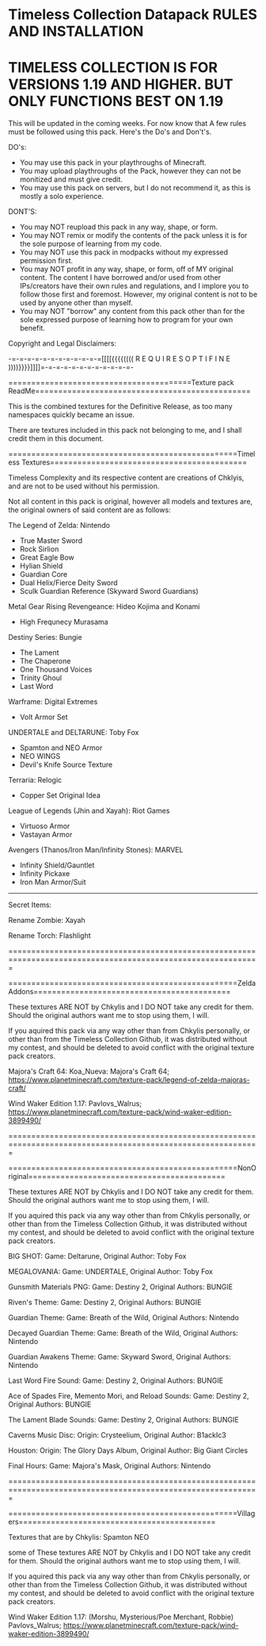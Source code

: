# Timeless Collection Datapack RULES AND INSTALLATION
# TIMELESS COLLECTION IS FOR VERSIONS 1.19 AND HIGHER. BUT ONLY FUNCTIONS BEST ON 1.19 #

This will be updated in the coming weeks. For now know that A few rules must be followed using this pack. Here's the Do's and Don't's.

DO's:
- You may use this pack in your playthroughs of Minecraft.
- You may upload playthroughs of the Pack, however they can not be monitized and must give credit.
- You may use this pack on servers, but I do not recommend it, as this is mostly a solo experience.

DONT'S:
- You may NOT reupload this pack in any way, shape, or form.
- You may NOT remix or modify the contents of the pack unless it is for the sole purpose of learning from my code.
- You may NOT use this pack in modpacks without my expressed permission first.
- You may NOT profit in any way, shape, or form, off of MY original content. The content I have borrowed and/or used from other IPs/creators have their own rules and regulations, and I implore you to follow those first and foremost. However, my original content is not to be used by anyone other than myself.
- You may NOT "borrow" any content from this pack other than for the sole expressed purpose of learning how to program for your own benefit.

Copyright and Legal Disclaimers:

-=-=-=-=-=-=-=-=-=-=-=-=[[[[{{{{(((( R E Q U I R E S  O P T I F I N E ))))}}}}]]]]=-=-=-=-=-=-=-=-=-=-=-=-

========================================Texture pack ReadMe===============================================

This is the combined textures for the Definitive Release, as too many namespaces quickly became an issue.

There are textures included in this pack not belonging to me, and I shall credit them in this document.

==================================================Timeless Textures===========================================

Timeless Complexity and its respective content are creations of Chklyis, and are not to be used without his permission.

Not all content in this pack is original, however all models and textures are, the original owners of said content are as follows:

The Legend of Zelda: Nintendo
- True Master Sword
- Rock Sirlion
- Great Eagle Bow
- Hylian Shield
- Guardian Core
- Dual Helix/Fierce Deity Sword
- Sculk Guardian Reference (Skyward Sword Guardians)

Metal Gear Rising Revengeance: Hideo Kojima and Konami
- High Frequnecy Murasama

Destiny Series: Bungie
- The Lament
- The Chaperone
- One Thousand Voices
- Trinity Ghoul
- Last Word

Warframe: Digital Extremes
- Volt Armor Set

UNDERTALE and DELTARUNE: Toby Fox
- Spamton and NEO Armor
- NEO WINGS
- Devil's Knife Source Texture

Terraria: Relogic
- Copper Set Original Idea

League of Legends (Jhin and Xayah): Riot Games
- Virtuoso Armor
- Vastayan Armor

Avengers (Thanos/Iron Man/Infinity Stones): MARVEL
- Infinity Shield/Gauntlet
- Infinity Pickaxe
- Iron Man Armor/Suit

--------------------------------------------------------------------------------------------------
Secret Items:

Rename Zombie: Xayah

Rename Torch: Flashlight

=============================================================================================================

==================================================ZeldaAddons===========================================

These textures ARE NOT by Chkylis and I DO NOT take any credit for them. Should the original authors want me to stop using them, I will.

If you aquired this pack via any way other than from Chkylis personally, or other than from the Timeless Collection Github, it was distributed without my contest, and should be
deleted to avoid conflict with the original texture pack creators.

Majora's Craft 64:
Koa_Nueva: Majora's Craft 64; https://www.planetminecraft.com/texture-pack/legend-of-zelda-majoras-craft/

Wind Waker Edition 1.17:
Pavlovs_Walrus; https://www.planetminecraft.com/texture-pack/wind-waker-edition-3899490/

=============================================================================================================

==================================================NonOriginal===========================================

These textures ARE NOT by Chkylis and I DO NOT take any credit for them. Should the original authors want me to stop using them, I will.

If you aquired this pack via any way other than from Chkylis personally, or other than from the Timeless Collection Github, it was distributed without my contest, and should be
deleted to avoid conflict with the original texture pack creators.

BIG SHOT:
Game: Deltarune, Original Author: Toby Fox

MEGALOVANIA:
Game: UNDERTALE, Original Author: Toby Fox

Gunsmith Materials PNG:
Game: Destiny 2, Original Authors: BUNGIE

Riven's Theme:
Game: Destiny 2, Original Authors: BUNGIE

Guardian Theme:
Game: Breath of the Wild, Original Authors: Nintendo

Decayed Guardian Theme:
Game: Breath of the Wild, Original Authors: Nintendo

Guardian Awakens Theme:
Game: Skyward Sword, Original Authors: Nintendo

Last Word Fire Sound:
Game: Destiny 2, Original Authors: BUNGIE

Ace of Spades Fire, Memento Mori, and Reload Sounds:
Game: Destiny 2, Original Authors: BUNGIE

The Lament Blade Sounds:
Game: Destiny 2, Original Authors: BUNGIE

Caverns Music Disc:
Origin: Crysteelium, Original Author: B1ackIc3

Houston:
Origin: The Glory Days Album, Original Author: Big Giant Circles

Final Hours:
Game: Majora's Mask, Original Authors: Nintendo

=============================================================================================================

==================================================Villagers===========================================

Textures that are by Chkylis: Spamton NEO

some of These textures ARE NOT by Chkylis and I DO NOT take any credit for them. Should the original authors want me to stop using them, I will.

If you aquired this pack via any way other than from Chkylis personally, or other than from the Timeless Collection Github, it was distributed without my contest, and should be
deleted to avoid conflict with the original texture pack creators.

Wind Waker Edition 1.17: (Morshu, Mysterious/Poe Merchant, Robbie)
Pavlovs_Walrus; https://www.planetminecraft.com/texture-pack/wind-waker-edition-3899490/